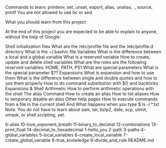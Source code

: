 Commands to learn: printenv, set, unset, export, alias, unalias, ., source, printf You are not allowed to use bc or sed

What you should learn from this project

At the end of this project you are expected to be able to explain to anyone, without the help of Google:

Shell initialization files
    What are the /etc/profile file and the /etc/profile.d directory
    What is the ~/.bashrc file
Variables
    What is the difference between a local and a global variable
    What is a reserved variable
    How to create, update and delete shell variables
    What are the roles are the following reserved variables: HOME, PATH, PS1
    What are special parameters
    What is the special parameter $??
Expansions
    What is expansion and how to use them
    What is the difference between single and double quotes and how to use them properly
    How to do command substitution with $() and backticks
Expansions & Shell Arithmetic
    How to perform arithmetic operations with the shell
The alias Command
    How to create an alias
    How to list aliases
    How to temporary disable an alias
Other help pages
    How to execute commands from a file in the current shell
And
    What happens when you type $ ls -l *.txt
Note: You do not have to learn about awk, tar, bzip2, date, scp, ulimit, umask, or shell scripting, yet.

0-alias 10-love_exponent_breath 11-binary_to_decimal 12-combinations 13-print_float 14-decimal_to_hexadecimal 1-hello_you 2-path 3-paths 4-global_variables 5-local_variables 6-create_local_variable 7-create_global_variable 8-true_knowledge 9-divide_and_rule README.md
